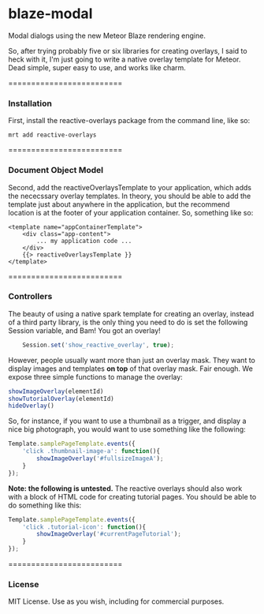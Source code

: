 blaze-modal
=========================

Modal dialogs using the new Meteor Blaze rendering engine.  

So, after trying probably five or six libraries for creating overlays, I said to heck with it, I'm just going to write a native overlay template for Meteor.  Dead simple, super easy to use, and works like charm. 

=========================
### Installation

First, install the reactive-overlays package from the command line, like so:

````
mrt add reactive-overlays
````

=========================
### Document Object Model

Second, add the reactiveOverlaysTemplate to your application, which adds the nececssary overlay templates.  In theory, you should be able to add the template just about anywhere in the application, but the recommend location is at the footer of your application container.  So, something like so:  

````
<template name="appContainerTemplate">
    <div class="app-content">
        ... my application code ...
    </div>
    {{> reactiveOverlaysTemplate }}
</template>
````

=========================
### Controllers

The beauty of using a native spark template for creating an overlay, instead of a third party library, is the only thing you need to do is set the following Session variable, and Bam! You got an overlay!
````js
    Session.set('show_reactive_overlay', true);
````

However, people usually want more than just an overlay mask.  They want to display images and templates **on top** of that overlay mask.  Fair enough.  We expose three simple functions to manage the overlay:


````js
showImageOverlay(elementId)
showTutorialOverlay(elementId)
hideOverlay()
````

So, for instance, if you want to use a thumbnail as a trigger, and display a nice big photograph, you would want to use something like the following:

````js
Template.samplePageTemplate.events({
    'click .thumbnail-image-a': function(){
        showImageOverlay('#fullsizeImageA');
    }
});
````

**Note:  the following is untested.**
The reactive overlays should also work with a block of HTML code for creating tutorial pages.  You should be able to do something like this:

````js
Template.samplePageTemplate.events({
    'click .tutorial-icon': function(){
        showImageOverlay('#currentPageTutorial');
    }
});
````

=========================
### License

MIT License. Use as you wish, including for commercial purposes.  

